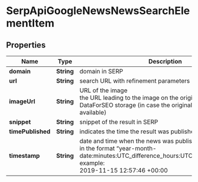 # SerpApiGoogleNewsNewsSearchElementItem


## Properties

| Name | Type | Description | Notes |
|------------ | ------------- | ------------- | -------------|
**domain** | **String** | domain in SERP |[optional]|
**url** | **String** | search URL with refinement parameters |[optional]|
**imageUrl** | **String** | URL of the image<br>the URL leading to the image on the original resource or DataForSEO storage (in case the original source is not available) |[optional]|
**snippet** | **String** | snippet of the result in SERP |[optional]|
**timePublished** | **String** | indicates the time the result was published |[optional]|
**timestamp** | **String** | date and time when the news was published<br>in the format “year-month-date:minutes:UTC_difference_hours:UTC_difference_minutes”<br>example:<br>2019-11-15 12:57:46 +00:00 |[optional]|
